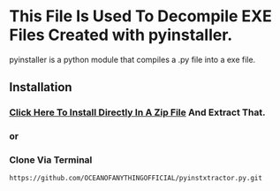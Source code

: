 # This File Is Used To Decompile EXE Files Created with pyinstaller.
pyinstaller is a python module that compiles a .py file into a exe file.

## Installation
### [Click Here To Install Directly In A Zip File](https://github.com/OCEANOFANYTHINGOFFICIAL/pyinstxtractor.py/archive/refs/heads/main.zip) And Extract That.
### or
### Clone Via Terminal
```git
https://github.com/OCEANOFANYTHINGOFFICIAL/pyinstxtractor.py.git
```
